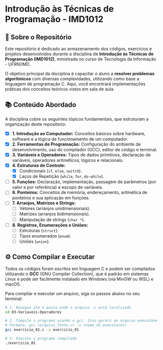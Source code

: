 # Introdução às Técnicas de Programação - IMD1012

## 📖 Sobre o Repositório

Este repositório é dedicado ao armazenamento dos códigos, exercícios e projetos desenvolvidos durante a disciplina de **Introdução às Técnicas de Programação (IMD1012)**, ministrada no curso de Tecnologia da Informação - UFRN/IMD.

O objetivo principal da disciplina é capacitar o aluno a **resolver problemas algorítmicos** com diversas complexidades, utilizando como base a linguagem de programação C. Aqui, você encontrará implementações práticas dos conceitos teóricos vistos em sala de aula.

## 📚 Conteúdo Abordado

A disciplina cobre os seguintes tópicos fundamentais, que estruturam a organização deste repositório:

- [x] **1. Introdução ao Computador:** Conceitos básicos sobre hardware, software e a lógica de funcionamento de um computador.
- [x] **2. Ferramentas de Programação:** Configuração do ambiente de desenvolvimento, uso do compilador (GCC), editor de código e terminal.
- [x] **3. Variáveis e Operadores:** Tipos de dados primitivos, declaração de variáveis, operadores aritméticos, lógicos e relacionais.
- [x] **4. Estruturas de Controle:**
  - [x] Condicionais (`if`, `else`, `switch`).
  - [x] Laços de Repetição (`while`, `for`, `do-while`).
- [ ] **5. Funções:** Declaração, implementação, passagem de parâmetros (por valor e por referência) e escopo de variáveis.
- [ ] **6. Ponteiros:** Conceitos de memória, endereçamento, aritmética de ponteiros e sua aplicação em funções.
- [ ] **7. Arranjos, Matrizes e Strings:**
  - [ ] Vetores (arranjos unidimensionais).
  - [ ] Matrizes (arranjos bidimensionais).
  - [ ] Manipulação de strings (`char *`).
- [ ] **8. Registros, Enumerações e Uniões:**
  - [ ] Estruturas (`struct`).
  - [ ] Tipos enumerados (`enum`).
  - [ ] Uniões (`union`).

## ⚙️ Como Compilar e Executar

Todos os códigos foram escritos em linguagem C e podem ser compilados utilizando o **GCC** (GNU Compiler Collection), que é padrão em sistemas Linux e pode ser facilmente instalado em Windows (via MinGW ou WSL) e macOS.

Para compilar e executar um arquivo, siga os passos abaixo no seu terminal:

```bash
# 1. Navegue até a pasta onde o arquivo .c está localizado
cd 03-Variaveis-Operadores

# 2. Compile o programa usando o gcc. Isso gerará um arquivo executável.
# Formato: gcc <arquivo_fonte.c> -o <nome_do_executavel>
gcc exercicio_01.c -o exercicio_01

# 3. Execute o programa compilado
./exercicio_01
```
